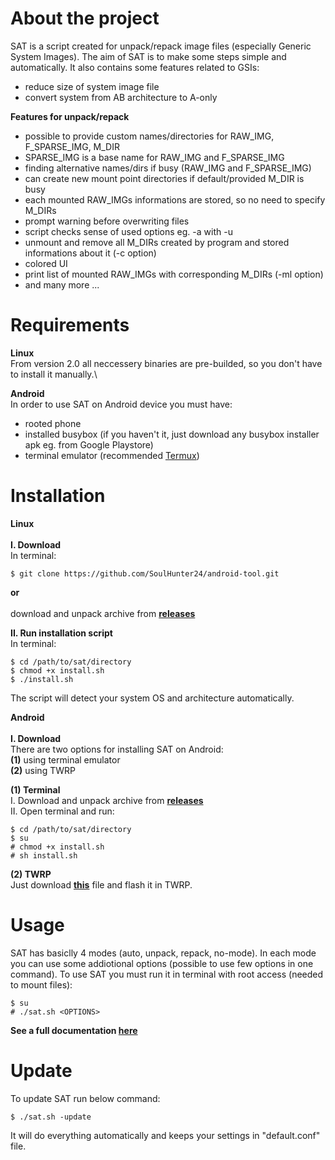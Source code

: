 # About the project

SAT is a script created for unpack/repack image files (especially Generic System Images). The aim of SAT is to make some steps simple and automatically. It also contains some features related to GSIs:

- reduce size of system image file
- convert system from AB architecture to A-only

**Features for unpack/repack**
* possible to provide custom names/directories for RAW_IMG, F_SPARSE_IMG, M_DIR
* SPARSE_IMG is a base name for RAW_IMG and F_SPARSE_IMG
* finding alternative names/dirs if busy (RAW_IMG and F_SPARSE_IMG)
* can create new mount point directories if default/provided M_DIR is busy
* each mounted RAW_IMGs informations are stored, so no need to specify M_DIRs
* prompt warning before overwriting files
* script checks sense of used options eg. -a with -u
* unmount and remove all M_DIRs created by program and stored informations about it (-c option)
* colored UI
* print list of mounted RAW_IMGs with corresponding M_DIRs (-ml option)
* and many more ...

# Requirements

**Linux**\
From version 2.0 all neccessery binaries are pre-builded, so you don't have to install it manually.\

**Android**\
In order to use SAT on Android device you must have:
* rooted phone
* installed busybox (if you haven't it, just download any busybox installer apk eg. from Google Playstore)
* terminal emulator (recommended [Termux])

# Installation

**Linux**\
<br>
**I. Download**\
In terminal:
```
$ git clone https://github.com/SoulHunter24/android-tool.git
```
**or**\
<br>
download and unpack archive from **[releases]**

**II. Run installation script**\
In terminal:
```
$ cd /path/to/sat/directory
$ chmod +x install.sh
$ ./install.sh
```
The script will detect your system OS and architecture automatically.

**Android**\
<br>
**I. Download**\
There are two options for installing SAT on Android:\
**(1)** using terminal emulator\
**(2)** using TWRP

**(1) Terminal**\
I. Download and unpack archive from **[releases]**\
II. Open terminal and run:
```
$ cd /path/to/sat/directory
$ su
# chmod +x install.sh
# sh install.sh
```

**(2) TWRP**\
Just download **[this]** file and flash it in TWRP.

# Usage
SAT has basiclly 4 modes (auto, unpack, repack, no-mode). In each mode you can use some addiotional options (possible to use few options in one command). To use SAT you must run it in terminal with root access (needed to mount files):
```
$ su
# ./sat.sh <OPTIONS>
```
**See a full documentation [here]**

# Update
To update SAT run below command:
```
$ ./sat.sh -update
```
It will do everything automatically and keeps your settings in "default.conf" file.


   [releases]: <https://github.com/SoulHunter24/android-tool/releases>
   [here]: <https://github.com/SoulHunter24/android-tool/blob/master/documentation.md>
   [this]: <https://github.com/SoulHunter24/android-tool/releases>
   [Termux]: <https://termux.com/>
   
